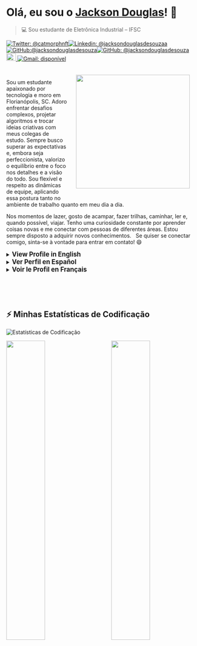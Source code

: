# Olá, eu sou o [Jackson Douglas](https://availchet.github.io)! 👋

> 💻 Sou estudante de Eletrônica Industrial – IFSC

<p><a href="https://twitter.com/catmorphnft"><img src="https://img.shields.io/twitter/follow/catmorphnft?style=social" alt="Twitter: @catmorphnft"></a><a href="https://www.linkedin.com/in/jacksondouglasdesouzaa"><img src="https://img.shields.io/badge/-jackson%20Douglas-blue?style=flat-square&amp;logo=Linkedin&amp;logoColor=white&amp;link=https://www.linkedin.com/in/jacksondouglasdesouzaa/" alt="Linkedin: @jacksondouglasdesouzaa">
</a><a href="https://github.com/jacksondouglasdesouza"><img src="https://img.shields.io/github/followers/jacksondouglasdesouza?label=follow&amp;style=social" alt="GitHub:@jacksondouglasdesouza"></a><a href="https://github.com/jacksondouglasdesouza"><img src="https://img.shields.io/github/followers/jacksondouglasdesouza?label=follow&amp;style=social" alt="GitHub: @jacksondouglasdesouza"></a><a href="https://dev.to/jacksondouglasdesouzaa"><img src="https://d2fltix0v2e0sb.cloudfront.net/dev-badge.svg" alt="Perfil DEV de jacksondouglasdesouzaa" height="20" width="25">
</a><a href="mailto:jacksondouglasdesouza@gmail.com"><img src="https://img.shields.io/badge/Gmail-jacksondouglasdesouza-red" alt="Gmail: disponível"></a>

<!-- -->

<div align="left">

<img src="https://github.com/user-attachments/assets/29d9766d-13ee-45c7-922e-30033db648d9" width="300" align="right" style="padding: 20px;">
&nbsp;

Sou um estudante apaixonado por tecnologia e moro em Florianópolis, SC. Adoro enfrentar desafios complexos, projetar algoritmos e trocar ideias criativas com meus colegas de estudo. Sempre busco superar as expectativas e, embora seja perfeccionista, valorizo o equilíbrio entre o foco nos detalhes e a visão do todo. Sou flexível e respeito as dinâmicas de equipe, aplicando essa postura tanto no ambiente de trabalho quanto em meu dia a dia.

Nos momentos de lazer, gosto de acampar, fazer trilhas, caminhar, ler e, quando possível, viajar. Tenho uma curiosidade constante por aprender coisas novas e me conectar com pessoas de diferentes áreas. Estou sempre disposto a adquirir novos conhecimentos.
&nbsp;
Se quiser se conectar comigo, sinta-se à vontade para entrar em contato! 😄

<details>
  <summary><strong style="font-size: larger;">View Profile in English</strong></summary>

**Hello! I’m Jackson Douglas! 👋**

💻 I’m a student of Systems Analysis and Development – PUCPR

I live in Florianópolis, SC, and have a passion for technology. I enjoy tackling challenging problems, designing algorithms, and discussing creative ideas with my study peers. I always strive to exceed expectations, and although I am a perfectionist, I value the balance between focusing on details and seeing the bigger picture. I’m flexible and respect team dynamics, applying this approach both in the workplace and in my daily life.

In my free time, I like camping, hiking, walking, reading, and when possible, traveling. I have a constant curiosity for learning new things and connecting with people from different fields. I’m always eager to acquire new knowledge.

Feel free to connect with me if you’d like! 😄

</details>

<!-- -->

<details>
  <summary><strong style="font-size: larger;">Ver Perfil en Español</strong></summary>

**¡Hola! Soy Jackson Douglas! 👋**

💻 Soy estudiante de Análisis y Desarrollo de Sistemas – PUCPR

Vivo en Florianópolis, SC, y tengo una gran pasión por la tecnología. Disfruto enfrentar problemas desafiantes, diseñar algoritmos y discutir ideas creativas con mis compañeros de estudio. Siempre me esfuerzo por superar las expectativas, y aunque soy perfeccionista, valoro el equilibrio entre enfocarme en los detalles y ver el panorama general. Soy flexible y respeto la dinámica de equipo, aplicando este enfoque tanto en el lugar de trabajo como en mi vida diaria.

En mi tiempo libre, me gusta acampar, hacer senderismo, caminar, leer y, cuando es posible, viajar. Tengo una curiosidad constante por aprender cosas nuevas y conectar con personas de diferentes campos. Siempre estoy ansioso por adquirir nuevos conocimientos.

¡No dudes en conectar conmigo si lo deseas! 😄

</details>

<!-- -->

<details>
  <summary><strong style="font-size: larger;">Voir le Profil en Français</strong></summary>

**Bonjour ! Je suis Jackson Douglas ! 👋**

💻 Je suis étudiant en Analyse et Développement de Systèmes – PUCPR

Je vis à Florianópolis, SC, et je suis passionné par la technologie. J’aime relever des défis, concevoir des algorithmes et discuter d’idées créatives avec mes camarades d’études. Je m’efforce toujours de dépasser les attentes, et bien que je sois perfectionniste, je valorise l’équilibre entre le souci du détail et la vision d’ensemble. Je suis flexible et respecte la dynamique de l’équipe, en appliquant cette approche tant au travail que dans ma vie quotidienne.

Pendant mon temps libre, j’aime faire du camping, de la randonnée, me promener, lire et, quand c’est possible, voyager. J’ai une curiosité constante pour apprendre de nouvelles choses et me connecter avec des personnes de différents horizons. Je suis toujours avide d’acquérir de nouvelles connaissances.

N’hésitez pas à me contacter si vous le souhaitez ! 😄

</details>

</div>

&nbsp;  
&nbsp;  
&nbsp;

## ⚡ Minhas Estatísticas de Codificação

![Estatísticas de Codificação](https://wakatime.com/share/@4d49077a-9d71-434c-91af-d92b4b049650/e3d21da4-7a6b-4d5d-aa28-d665edabb95e.svg)

<div>
<img src="https://wakatime.com/share/@4d49077a-9d71-434c-91af-d92b4b049650/0d294d9d-600b-4ba7-b06a-fe57c23d232a.svg" width="45%">
<img src="https://wakatime.com/share/@4d49077a-9d71-434c-91af-d92b4b049650/2dd28947-eab3-4c0f-98a0-82e0419c91df.svg" width="45%" align="right">  
</div>
